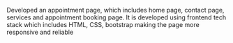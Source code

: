 Developed an appointment page, which includes home page, contact page, services and appointment booking page. It is
developed using frontend tech stack which includes HTML, CSS, bootstrap making the page more responsive and reliable
